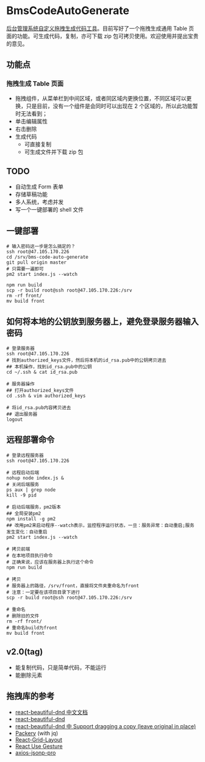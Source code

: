# BmsCodeAutoGenerate

[后台管理系统自定义拖拽生成代码工具](http://47.105.170.226)。目前写好了一个拖拽生成通用 Table 页面的功能。可生成代码，复制，亦可下载 zip 包可拷贝使用。欢迎使用并提出宝贵的意见。

## 功能点

### 拖拽生成 Table 页面

- 拖拽组件，从菜单栏到中间区域，或者同区域内更换位置，不同区域可以更换，只是目前，没有一个组件是会同时可以出现在 2 个区域的，所以此功能暂时无法看到；
- 单击编辑属性
- 右击删除
- 生成代码
  - 可直接复制
  - 可生成文件并下载 zip 包

## TODO

- 自动生成 Form 表单
- 存储草稿功能
- 多人系统，考虑并发
- 写一个一键部署的 shell 文件

## 一键部署

```shell
# 输入密码这一步是怎么搞定的？
ssh root@47.105.170.226
cd /srv/bms-code-auto-generate
git pull origin master
# 只需要一遍即可
pm2 start index.js --watch

npm run build
scp -r build root@ssh root@47.105.170.226:/srv
rm -rf front/
mv build front

```

## 如何将本地的公钥放到服务器上，避免登录服务器输入密码

```shell
# 登录服务器
ssh root@47.105.170.226
# 找到authorized_keys文件，然后将本机的id_rsa.pub中的公钥拷贝进去
## 本机操作，找到id_rsa.pub中的公钥
cd ~/.ssh & cat id_rsa.pub

# 服务器操作
## 打开authorized_keys文件
cd .ssh & vim authorized_keys

# 将id_rsa.pub内容拷贝进去
## 退出服务器
logout
```

## 远程部署命令

```shell
# 登录远程服务器
ssh root@47.105.170.226

# 远程启动后端
nohup node index.js &
# 关闭后端服务
ps aux | grep node
kill -9 pid

# 启动后端服务，pm2版本
## 全局安装pm2
npm install -g pm2
## 改用pm2来启动程序--watch表示，监控程序运行状态，一旦：服务异常：自动重启;服务发生变化：自动重启
pm2 start index.js --watch

# 拷贝前端
# 在本地项目执行命令
# 正确来说，应该在服务器上执行这个命令
npm run build

# 拷贝
# 服务器上的路径，/srv/front，直接将文件夹重命名为front
# 注意：一定要在该项目目录下进行
scp -r build root@ssh root@47.105.170.226:/srv

# 重命名
# 删除旧的文件
rm -rf front/
# 重命名build为front
mv build front
```

## v2.0(tag)

- 能复制代码，只是简单代码，不能运行
- 能删除元素

## 拖拽库的参考

- [react-beautiful-dnd 中文文档](https://github.com/chinanf-boy/react-beautiful-dnd-zh)
- [react-beautiful-dnd](https://github.com/atlassian/react-beautiful-dnd)
- [react-beautiful-dnd 中 Support dragging a copy (leave original in place)
  ](https://codesandbox.io/s/40p81qy7v0)
- [Packery](https://packery.metafizzy.co/) (with jq)
- [React-Grid-Layout](https://github.com/STRML/react-grid-layout)
- [React Use Gesture](https://use-gesture.netlify.app/docs/examples/)
- [axios-jsonp-pro](https://www.npmjs.com/package/axios-jsonp-pro)
